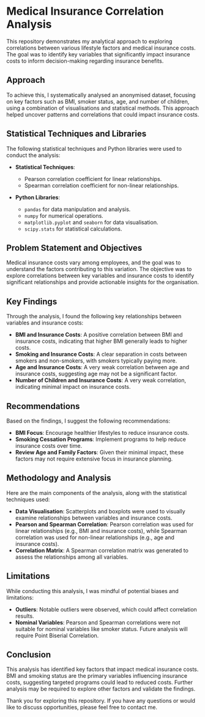 # Medical Insurance Correlation Analysis

This repository demonstrates my analytical approach to exploring correlations between various lifestyle factors and medical insurance costs. The goal was to identify key variables that significantly impact insurance costs to inform decision-making regarding insurance benefits.

## Approach
To achieve this, I systematically analysed an anonymised dataset, focusing on key factors such as BMI, smoker status, age, and number of children, using a combination of visualisations and statistical methods. This approach helped uncover patterns and correlations that could impact insurance costs.

## Statistical Techniques and Libraries
The following statistical techniques and Python libraries were used to conduct the analysis:

- **Statistical Techniques**:
  - Pearson correlation coefficient for linear relationships.
  - Spearman correlation coefficient for non-linear relationships.
  
- **Python Libraries**:
  - `pandas` for data manipulation and analysis.
  - `numpy` for numerical operations.
  - `matplotlib.pyplot` and `seaborn` for data visualisation.
  - `scipy.stats` for statistical calculations.

## Problem Statement and Objectives
Medical insurance costs vary among employees, and the goal was to understand the factors contributing to this variation. The objective was to explore correlations between key variables and insurance costs to identify significant relationships and provide actionable insights for the organisation.

## Key Findings
Through the analysis, I found the following key relationships between variables and insurance costs:

- **BMI and Insurance Costs**: A positive correlation between BMI and insurance costs, indicating that higher BMI generally leads to higher costs.
- **Smoking and Insurance Costs**: A clear separation in costs between smokers and non-smokers, with smokers typically paying more.
- **Age and Insurance Costs**: A very weak correlation between age and insurance costs, suggesting age may not be a significant factor.
- **Number of Children and Insurance Costs**: A very weak correlation, indicating minimal impact on insurance costs.

## Recommendations
Based on the findings, I suggest the following recommendations:

- **BMI Focus**: Encourage healthier lifestyles to reduce insurance costs.
- **Smoking Cessation Programs**: Implement programs to help reduce insurance costs over time.
- **Review Age and Family Factors**: Given their minimal impact, these factors may not require extensive focus in insurance planning.

## Methodology and Analysis
Here are the main components of the analysis, along with the statistical techniques used:

- **Data Visualisation**: Scatterplots and boxplots were used to visually examine relationships between variables and insurance costs.
- **Pearson and Spearman Correlation**: Pearson correlation was used for linear relationships (e.g., BMI and insurance costs), while Spearman correlation was used for non-linear relationships (e.g., age and insurance costs).
- **Correlation Matrix**: A Spearman correlation matrix was generated to assess the relationships among all variables.

## Limitations
While conducting this analysis, I was mindful of potential biases and limitations:

- **Outliers**: Notable outliers were observed, which could affect correlation results.
- **Nominal Variables**: Pearson and Spearman correlations were not suitable for nominal variables like smoker status. Future analysis will require Point Biserial Correlation.

## Conclusion
This analysis has identified key factors that impact medical insurance costs. BMI and smoking status are the primary variables influencing insurance costs, suggesting targeted programs could lead to reduced costs. Further analysis may be required to explore other factors and validate the findings.

Thank you for exploring this repository. If you have any questions or would like to discuss opportunities, please feel free to contact me.
